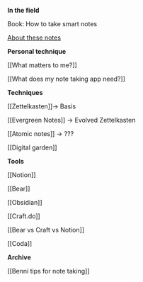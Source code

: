 **In the field**

Book: How to take smart notes

[About these notes](https://notes.andymatuschak.org/About_these_notes)

**Personal technique**

[[What matters to me?]]

[[What does my note taking app need?]]

**Techniques**

[[Zettelkasten]]→ Basis

[[Evergreen Notes]] → Evolved Zettelkasten

[[Atomic notes]] → ???

[[Digital garden]]

**Tools**

[[Notion]]

[[Bear]]

[[Obsidian]]

[[Craft.do]]

[[Bear vs Craft vs Notion]]

[[Coda]]

**Archive**

[[Benni tips for note taking]]



